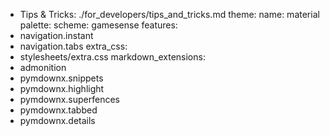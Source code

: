  - Tips & Tricks:  ./for_developers/tips_and_tricks.md
theme:
  name: material
  palette:
    scheme: gamesense
  features:
  - navigation.instant
  - navigation.tabs
extra_css:
  - stylesheets/extra.css
markdown_extensions:
  - admonition
  - pymdownx.snippets
  - pymdownx.highlight
  - pymdownx.superfences
  - pymdownx.tabbed
  - pymdownx.details
